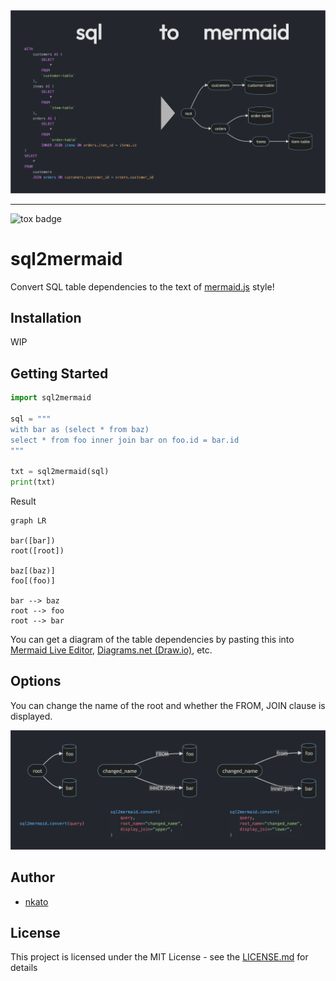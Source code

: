 <img src="./img/top-image.png" width="1200px">

---

![tox badge](https://github.com/nkato/sql2mermaid/actions/workflows/python-tox.yml/badge.svg?event=push)

# sql2mermaid

Convert SQL table dependencies to the text of [mermaid.js](https://mermaid.js.org/) style!

## Installation

WIP

## Getting Started

```python
import sql2mermaid

sql = """
with bar as (select * from baz)
select * from foo inner join bar on foo.id = bar.id
"""

txt = sql2mermaid(sql)
print(txt)
```

Result

```
graph LR

bar([bar])
root([root])

baz[(baz)]
foo[(foo)]

bar --> baz
root --> foo
root --> bar
```

You can get a diagram of the table dependencies by pasting this into [Mermaid Live Editor](https://mermaid.live/), [Diagrams.net (Draw.io)](https://www.draw.io/), etc.

## Options

You can change the name of the root and whether the FROM, JOIN clause is displayed.

<img src="./img/option-example.png" width="1200px">

## Author

- [nkato](https://github.com/nkato)

## License

This project is licensed under the MIT License - see the [LICENSE.md](LICENSE.md) for details
